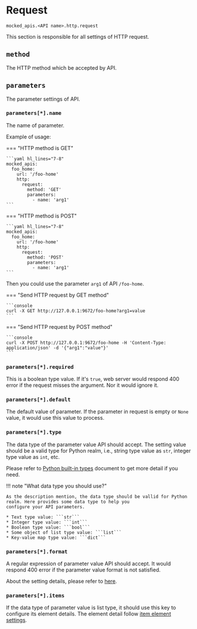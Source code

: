 # Request

``mocked_apis.<API name>.http.request``

This section is responsible for all settings of HTTP request.


## ``method``

The HTTP method which be accepted by API.


## ``parameters``

The parameter settings of API.


### ``parameters[*].name``

The name of parameter.

Example of usage:

=== "HTTP method is GET"
    
    ```yaml hl_lines="7-8"
    mocked_apis:
      foo_home:
        url: '/foo-home'
        http:
          request:
            method: 'GET'
            parameters:
              - name: 'arg1'
    ```

=== "HTTP method is POST"
    
    ```yaml hl_lines="7-8"
    mocked_apis:
      foo_home:
        url: '/foo-home'
        http:
          request:
            method: 'POST'
            parameters:
              - name: 'arg1'
    ```

Then you could use the parameter ``arg1`` of API ``/foo-home``.

=== "Send HTTP request by GET method"
    
    ```console
    curl -X GET http://127.0.0.1:9672/foo-home?arg1=value
    ```

=== "Send HTTP request by POST method"
    
    ```console
    curl -X POST http://127.0.0.1:9672/foo-home -H 'Content-Type: application/json' -d '{"arg1":"value"}'
    ```


### ``parameters[*].required``

This is a boolean type value. If it's ``true``, web server would respond 400 error if the request misses the argument. Nor
it would ignore it.


### ``parameters[*].default``

The default value of parameter. If the parameter in request is empty or ``None`` value, it would use this value to process.


### ``parameters[*].type``

The data type of the parameter value API should accept. The setting value should be a valid type for Python realm, i.e.,
string type value as ``str``, integer type value as ``int``, etc. 

Please refer to [Python built-in types](https://docs.python.org/3/library/stdtypes.html) document to get more detail if
you need.

!!! note "What data type you should use?"

    As the description mention, the data type should be vallid for Python realm. Here provides some data type to help you
    configure your API parameters.
    
    * Text type value: ```str```
    * Integer type value: ```int```
    * Boolean type value: ```bool```
    * Some object of list type value: ```list```
    * Key-value map type value: ```dict```


### ``parameters[*].format``

A regular expression of parameter value API should accept. It would respond 400 error if the parameter value format is not
satisfied.

About the setting details, please refer to [here](./common/value_format.md).


### ``parameters[*].items``

If the data type of parameter value is list type, it should use this key to configure its element details. The element detail 
follow [item element settings](/configure-references/mocked-apis/apis/http/common/item_element).
